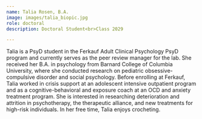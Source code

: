 ```yaml
---
name: Talia Rosen, B.A.
image: images/talia_biopic.jpg
role: doctoral
description: Doctoral Student<br>Class 2029

---
```


Talia is a PsyD student in the Ferkauf Adult Clinical Psychology PsyD program and currently serves as the peer review manager for the lab. She received her B.A. in psychology from Barnard College of Columbia University, where she conducted research on pediatric obsessive-compulsive disorder and social psychology. Before enrolling at Ferkauf, Talia worked in crisis support at an adolescent intensive outpatient program and as a cognitive-behavioral and exposure coach at an OCD and anxiety treatment program. She is interested in researching deterioration and attrition in psychotherapy, the therapeutic alliance, and new treatments for high-risk individuals. In her free time, Talia enjoys crocheting.